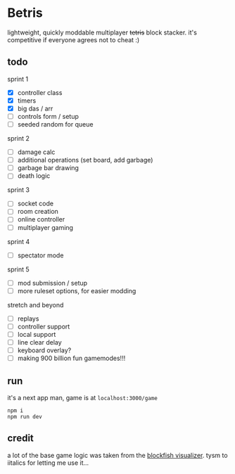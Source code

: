 # Betris

lightweight, quickly moddable multiplayer ~~tetris~~ block stacker. it's competitive if everyone agrees not to cheat :)

## todo

sprint 1
- [x] controller class
- [x] timers
- [x] big das / arr
- [ ] controls form / setup
- [ ] seeded random for queue

sprint 2
- [ ] damage calc
- [ ] additional operations (set board, add garbage)
- [ ] garbage bar drawing
- [ ] death logic

sprint 3
- [ ] socket code
- [ ] room creation
- [ ] online controller
- [ ] multiplayer gaming

sprint 4
- [ ] spectator mode

sprint 5
- [ ] mod submission / setup
- [ ] more ruleset options, for easier modding

stretch and beyond
- [ ] replays
- [ ] controller support
- [ ] local support
- [ ] line clear delay
- [ ] keyboard overlay?
- [ ] making 900 billion fun gamemodes!!!

## run

it's a next app man, game is at `localhost:3000/game`

```
npm i
npm run dev
```


## credit

a lot of the base game logic was taken from the [blockfish visualizer](https://github.com/blockfish/blockfish-visualizer). tysm to iitalics for letting me use it...

